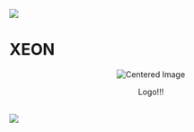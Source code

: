 <a><img src='https://i.imgur.com/LyHic3i.gif'/></a>

# XEON 

<!-- PROJECT LOGO -->

<p align="center">
  <img src="https://github.com/user-attachments/assets/7ff5880b-db39-4296-8af0-db3d9db8de47" alt="Centered Image">
</p>
  <p align="center">
    Logo!!!
    <br />
    <br />

<a><img src='https://i.imgur.com/LyHic3i.gif'/></a>
